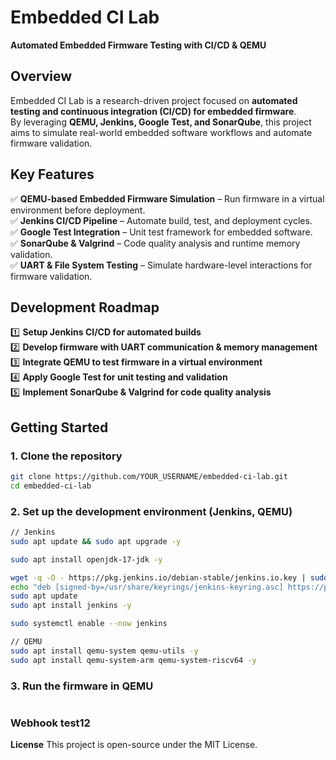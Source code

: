 # Embedded CI Lab  
**Automated Embedded Firmware Testing with CI/CD & QEMU**  

## Overview  
Embedded CI Lab is a research-driven project focused on **automated testing and continuous integration (CI/CD) for embedded firmware**.  
By leveraging **QEMU, Jenkins, Google Test, and SonarQube**, this project aims to simulate real-world embedded software workflows and automate firmware validation.  

## Key Features  
✅ **QEMU-based Embedded Firmware Simulation** – Run firmware in a virtual environment before deployment.  
✅ **Jenkins CI/CD Pipeline** – Automate build, test, and deployment cycles.  
✅ **Google Test Integration** – Unit test framework for embedded software.  
✅ **SonarQube & Valgrind** – Code quality analysis and runtime memory validation.  
✅ **UART & File System Testing** – Simulate hardware-level interactions for firmware validation.  

## Development Roadmap  
1️⃣ **Setup Jenkins CI/CD for automated builds**  
2️⃣ **Develop firmware with UART communication & memory management**  
3️⃣ **Integrate QEMU to test firmware in a virtual environment**  
4️⃣ **Apply Google Test for unit testing and validation**  
5️⃣ **Implement SonarQube & Valgrind for code quality analysis**  

## Getting Started  
### 1. Clone the repository  
```bash
git clone https://github.com/YOUR_USERNAME/embedded-ci-lab.git
cd embedded-ci-lab
```
### 2. Set up the development environment (Jenkins, QEMU)
```bash
// Jenkins
sudo apt update && sudo apt upgrade -y

sudo apt install openjdk-17-jdk -y

wget -q -O - https://pkg.jenkins.io/debian-stable/jenkins.io.key | sudo tee /usr/share/keyrings/jenkins-keyring.asc > /dev/null
echo "deb [signed-by=/usr/share/keyrings/jenkins-keyring.asc] https://pkg.jenkins.io/debian-stable binary/" | sudo tee /etc/apt/sources.list.d/jenkins.list > /dev/null
sudo apt update
sudo apt install jenkins -y

sudo systemctl enable --now jenkins

// QEMU
sudo apt install qemu-system qemu-utils -y
sudo apt install qemu-system-arm qemu-system-riscv64 -y
```
### 3. Run the firmware in QEMU
```bash
```

### Webhook test12

**License**
This project is open-source under the MIT License.
